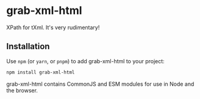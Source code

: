# grab-xml-html

XPath for tXml. It's very rudimentary!

## Installation

Use `npm` (or `yarn`, or `pnpm`) to add grab-xml-html to your project:

```bash
npm install grab-xml-html
```

grab-xml-html contains CommonJS and ESM modules for use in Node and the browser.

